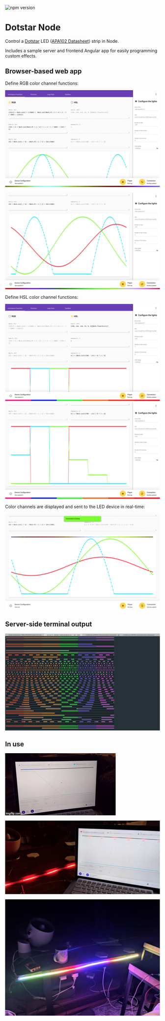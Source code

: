 ![npm version](https://img.shields.io/npm/v/dotstar-node.svg?style=for-the-badge&logo=npm&color=c41949)

# Dotstar Node

Control a [Dotstar](https://learn.adafruit.com/adafruit-dotstar-leds/overview) LED ([APA102 Datasheet](https://cdn-shop.adafruit.com/datasheets/APA102.pdf)) strip in Node.

Includes a sample server and frontend Angular app for easily programming custom effects.

## Browser-based web app

Define RGB color channel functions:

![RGB Function Inputs](https://github.com/alexeden/dotstar-node/blob/master/doc/rgb-function-inputs-screenshot-1.png)

![RGB Function Inputs](https://github.com/alexeden/dotstar-node/blob/master/doc/rgb-function-inputs-screenshot-2.png)


Define HSL color channel functions:

![HSL Function Inputs](https://github.com/alexeden/dotstar-node/blob/master/doc/hsl-function-inputs-1.png)
![HSL Function Inputs](https://github.com/alexeden/dotstar-node/blob/master/doc/hsl-function-inputs-2.png)

Color channels are displayed and sent to the LED device in real-time:

![HSL Waveform](https://github.com/alexeden/dotstar-node/blob/master/doc/waveform-screenshot.png)


## Server-side terminal output

![Terminal Screenshot](https://github.com/alexeden/dotstar-node/blob/master/doc/rainbow-terminal-output-screenshot.png)

## In use

![In Use GIF](https://github.com/alexeden/dotstar-node/blob/master/doc/demo.gif)

![In Use Photo](https://github.com/alexeden/dotstar-node/blob/master/doc/demo.jpg)

![Multicolor Photo](https://github.com/alexeden/dotstar-node/blob/master/doc/multicolor-demo.jpg)
